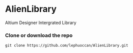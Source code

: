 # AlienLibrary
Altium Designer Intergrated Library

### Clone or download the repo

```shell
git clone https://github.com/lephuoccan/AlienLibrary.git
```
